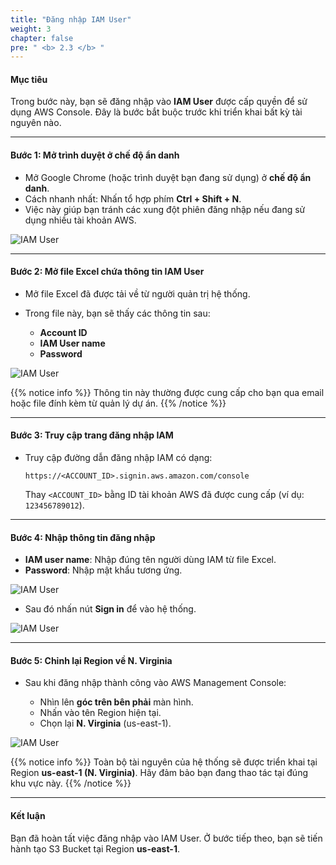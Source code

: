 ```yaml
---
title: "Đăng nhập IAM User"
weight: 3
chapter: false
pre: " <b> 2.3 </b> "
---
```


#### Mục tiêu

Trong bước này, bạn sẽ đăng nhập vào **IAM User** được cấp quyền để sử dụng AWS Console. Đây là bước bắt buộc trước khi triển khai bất kỳ tài nguyên nào.

---

#### Bước 1: Mở trình duyệt ở chế độ ẩn danh

-   Mở Google Chrome (hoặc trình duyệt bạn đang sử dụng) ở **chế độ ẩn danh**.
-   Cách nhanh nhất: Nhấn tổ hợp phím **Ctrl + Shift + N**.
-   Việc này giúp bạn tránh các xung đột phiên đăng nhập nếu đang sử dụng nhiều tài khoản AWS.

![IAM User](/images/2.environmentsetup/2.3-loginwithiamuser/001-loginwithiamuser.png)

---

#### Bước 2: Mở file Excel chứa thông tin IAM User

-   Mở file Excel đã được tải về từ người quản trị hệ thống.
-   Trong file này, bạn sẽ thấy các thông tin sau:

    -   **Account ID**
    -   **IAM User name**
    -   **Password**

![IAM User](/images/2.environmentsetup/2.3-loginwithiamuser/002-loginwithiamuser.png)

{{% notice info %}}
Thông tin này thường được cung cấp cho bạn qua email hoặc file đính kèm từ quản lý dự án.
{{% /notice %}}

---

#### Bước 3: Truy cập trang đăng nhập IAM

-   Truy cập đường dẫn đăng nhập IAM có dạng:

    ```
    https://<ACCOUNT_ID>.signin.aws.amazon.com/console
    ```

    Thay `<ACCOUNT_ID>` bằng ID tài khoản AWS đã được cung cấp (ví dụ: `123456789012`).

---

#### Bước 4: Nhập thông tin đăng nhập

-   **IAM user name**: Nhập đúng tên người dùng IAM từ file Excel.
-   **Password**: Nhập mật khẩu tương ứng.

![IAM User](/images/2.environmentsetup/2.3-loginwithiamuser/003-loginwithiamuser.png)

-   Sau đó nhấn nút **Sign in** để vào hệ thống.

![IAM User](/images/2.environmentsetup/2.3-loginwithiamuser/005-loginwithiamuser.png)

---

#### Bước 5: Chỉnh lại Region về N. Virginia

-   Sau khi đăng nhập thành công vào AWS Management Console:

    -   Nhìn lên **góc trên bên phải** màn hình.
    -   Nhấn vào tên Region hiện tại.
    -   Chọn lại **N. Virginia** (us-east-1).

![IAM User](/images/2.environmentsetup/2.3-loginwithiamuser/004-loginwithiamuser.png)

{{% notice info %}}
Toàn bộ tài nguyên của hệ thống sẽ được triển khai tại Region **us-east-1 (N. Virginia)**. Hãy đảm bảo bạn đang thao tác tại đúng khu vực này.
{{% /notice %}}

---

#### Kết luận

Bạn đã hoàn tất việc đăng nhập vào IAM User. Ở bước tiếp theo, bạn sẽ tiến hành tạo S3 Bucket tại Region **us-east-1**.
